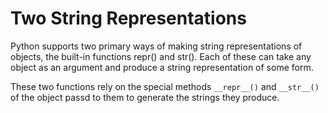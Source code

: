 # Two String Representations

Python supports two primary ways of making string representations of objects, the built-in functions repr() and str().  Each of these can take any object as an argument and produce a string representation of some form.

These two functions rely on the special methods `__repr__()` and `__str__()` of the object passd to them to generate the strings they produce.
